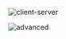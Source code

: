 ![client-server](https://asdxz.oss-cn-beijing.aliyuncs.com/img/202312041711526.png)

![advanced](https://asdxz.oss-cn-beijing.aliyuncs.com/img/202312041727614.png)